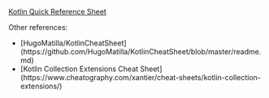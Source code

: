 [Kotlin Quick Reference Sheet
](https://htmlpreview.github.io/?https://github.com/karmakaze/kotlin-quickref/blob/master/index.html)

<p>Other references:</p>
<ul>
<li>[HugoMatilla/KotlinCheatSheet](https://github.com/HugoMatilla/KotlinCheatSheet/blob/master/readme.md)</li>
<li>[Kotlin Collection Extensions Cheat Sheet](https://www.cheatography.com/xantier/cheat-sheets/kotlin-collection-extensions/)</li>
</ul>
